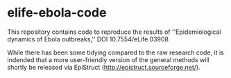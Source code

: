 elife-ebola-code
================

This repository contains code to reproduce the results of ''Epidemiological dynamics of Ebola outbreaks,'' DOI 10.7554/eLife.03908

While there has been some tidying compared to the raw research code, it is indended that a more user-friendly version of the general methods will shortly be released via EpiStruct (http://epistruct.sourceforge.net/).
